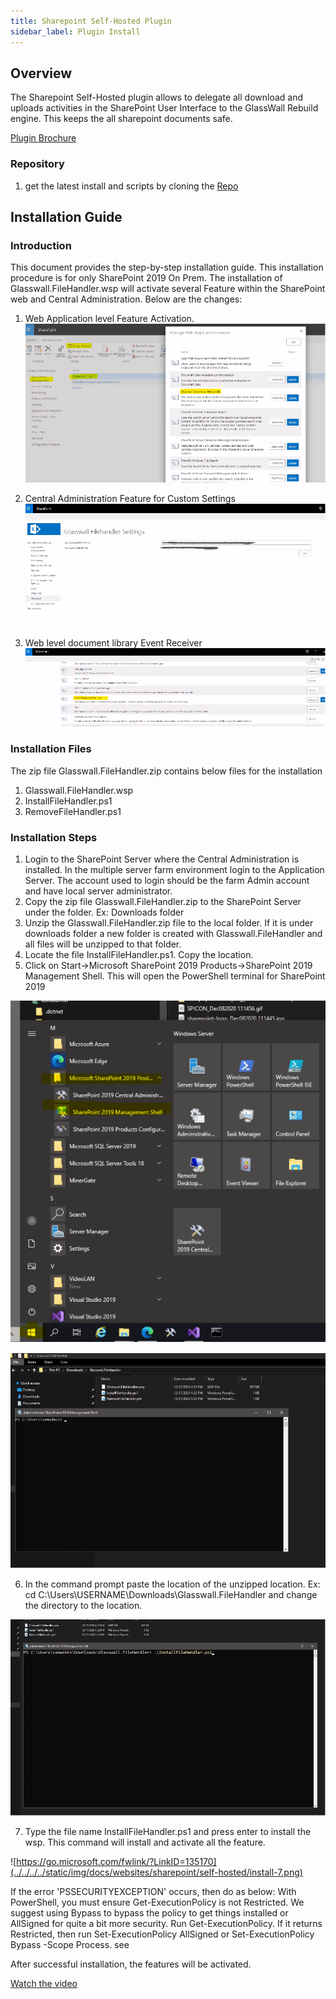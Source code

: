 ```yaml
---
title: Sharepoint Self-Hosted Plugin
sidebar_label: Plugin Install
---
```


## Overview

The Sharepoint Self-Hosted plugin allows to delegate all download and uploads activities in the SharePoint User Interface to the GlassWall Rebuild engine. This keeps the all sharepoint documents safe.

[Plugin Brochure](https://github.com/k8-proxy/gp-sharepoint-plugins/blob/main/SelfHosted/doc/SharePointCloudPlugin-v1.pdf)

### Repository

1. get the latest install and scripts by cloning the [Repo](https://github.com/k8-proxy/gp-sharepoint-plugins.git) 

## Installation Guide

### Introduction 

This document provides the step-by-step installation guide. This installation procedure is for only SharePoint 2019 On Prem. The installation of Glasswall.FileHandler.wsp will activate several Feature within the SharePoint web and Central Administration. Below are the changes:


1. Web Application level Feature Activation.
![](../../../../static/img/docs/websites/sharepoint/self-hosted/install-1.png)

2. Central Administration Feature for Custom Settings
![](../../../../static/img/docs/websites/sharepoint/self-hosted/install-2.png)

3. Web level document library Event Receiver
![](../../../../static/img/docs/websites/sharepoint/self-hosted/install-3.png)


### Installation Files 

The zip file Glasswall.FileHandler.zip contains below files for the installation
1. Glasswall.FileHandler.wsp
2. InstallFileHandler.ps1
3. RemoveFileHandler.ps1


### Installation Steps 

1. Login to the SharePoint Server where the Central Administration is installed. In the multiple server farm environment login to the Application Server. The account used to login should be the farm Admin account and have local server administrator.
2. Copy the zip file Glasswall.FileHandler.zip to the SharePoint Server under the folder. Ex: Downloads folder
3. Unzip the Glasswall.FileHandler.zip file to the local folder. If it is under downloads folder a new folder is created with Glasswall.FileHandler and all files will be unzipped to that folder.
4. Locate the file InstallFileHandler.ps1. Copy the location.
5. Click on Start->Microsoft SharePoint 2019 Products->SharePoint 2019 Management Shell. This will open the PowerShell terminal for SharePoint 2019

![](../../../../static/img/docs/websites/sharepoint/self-hosted/install-4.png)

![](../../../../static/img/docs/websites/sharepoint/self-hosted/install-5.png)

6. In the command prompt paste the location of the unzipped location. 
Ex: cd C:\Users\USERNAME\Downloads\Glasswall.FileHandler and change the directory to the location.

![](../../../../static/img/docs/websites/sharepoint/self-hosted/install-6.png)

7. Type the file name InstallFileHandler.ps1 and press enter to install the wsp. This command will install and activate all the feature.

![https://go.microsoft.com/fwlink/?LinkID=135170](../../../../static/img/docs/websites/sharepoint/self-hosted/install-7.png)

If the error 'PSSECURITYEXCEPTION' occurs, then do as below:
With PowerShell, you must ensure Get-ExecutionPolicy is not Restricted. We suggest using Bypass to bypass the policy to get things installed or AllSigned for quite a bit more security.
Run Get-ExecutionPolicy. If it returns Restricted, then run Set-ExecutionPolicy AllSigned or Set-ExecutionPolicy Bypass -Scope Process.
see [](https://go.microsoft.com/fwlink/?LinkID=135170)

After successful installation, the features will be activated.

[Watch the video](../../../../static/video/docs/websites/sharepoint/self-hosted/wsp-install.mp4)


